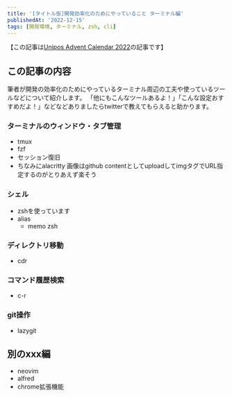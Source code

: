 ```yaml
---
title: '[タイトル仮]開発効率化のためにやっていること ターミナル編'
publishedAt: '2022-12-15'
tags: [開発環境, ターミナル, zsh, cli]
---
```


【この記事は[Unipos Advent Calendar 2022](https://qiita.com/advent-calendar/2022/unipos)の記事です】

## この記事の内容
筆者が開発の効率化のためにやっているターミナル周辺の工夫や使っているツールなどについて紹介します。
「他にもこんなツールあるよ！」「こんな設定おすすめだよ！」などなどありましたらtwitterで教えてもらえると助かります。

### ターミナルのウィンドウ・タブ管理
- tmux
- fzf
- セッション復旧
- ちなみにalacritty
画像はgithub contentとしてuploadしてimgタグでURL指定するのがとりあえず楽そう

### シェル
- zshを使っています
- alias
  - memo zsh

### ディレクトリ移動
- cdr

### コマンド履歴検索
- c-r

### git操作
- lazygit

## 別のxxx編
- neovim
- alfred
- chrome拡張機能
